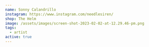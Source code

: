 ```yaml
---
name: Sonny Calandrillo
instagram: https://www.instagram.com/needlesiren/
shop: The Helm
image: /assets/images/screen-shot-2023-02-02-at-12.29.46-pm.png
tags:
  - artist
active: true
---
```

